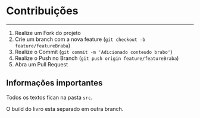 # Contribuições

<hr>

1. Realize um Fork do projeto
2. Crie um branch com a nova feature (`git checkout -b feature/featureBraba`)
3. Realize o Commit (`git commit -m 'Adicionado conteudo brabo'`)
4. Realize o Push no Branch (`git push origin feature/featureBraba`)
5. Abra um Pull Request


## Informações importantes

Todos os textos fican na pasta `src`.

O build do livro esta separado em outra branch.